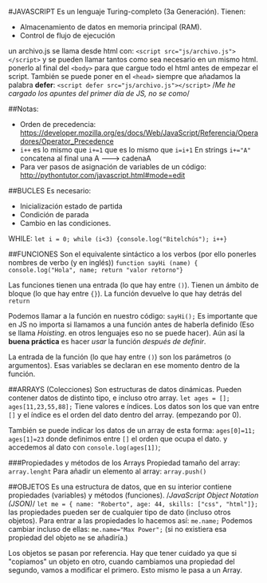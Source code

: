 #JAVASCRIPT
Es un lenguaje Turing-completo (3a Generación). Tienen:

- Almacenamiento de datos en memoria principal (RAM).
- Control de flujo de ejecución

un archivo.js se llama desde html con:
`<script src="js/archivo.js"></script>`
y se pueden llamar tantos como sea necesario en un mismo html.
ponerlo al final del `<body>` para que cargue todo el html antes de empezar el script.
También se puede poner en el `<head>` siempre que añadamos la palabra **defer**:
`<script defer src="js/archivo.js"></script>`
/_Me he cargado los apuntes del primer día de JS, no se como_/

##Notas:

* Orden de precedencia: https://developer.mozilla.org/es/docs/Web/JavaScript/Referencia/Operadores/Operator_Precedence
* `i++` es lo mismo que `i+=1` que es lo mismo que `i=i+1`
En strings `i+="A"` concatena al final una A ---> cadenaA 
* Para ver pasos de asignación de variables de un código: http://pythontutor.com/javascript.html#mode=edit

##BUCLES
Es necesario:

- Inicialización estado de partida
- Condición de parada
- Cambio en las condiciones.

WHILE:
`let i = 0; while (i<3) {console.log("Bitelchús"); i++}`



##FUNCIONES
Son el equivalente sintáctico a los verbos (por ello ponerles nombres de verbo (y en inglés))
`function sayHi (name) { console.log("Hola", name; return "valor retorno"}`

Las funciones tienen una entrada (lo que hay entre `()`). Tienen un ámbito de bloque (lo que hay entre `{}`). La función devuelve lo que hay detrás del `return`

Podemos llamar a la función en nuestro código: `sayHi();`
Es importante que en JS no importa si llamamos a una función antes de haberla definido (Eso se llama *Hoisting*. en otros lenguajes eso no se puede hacer). Aún así la **buena práctica** es hacer *usar* la función *después de definir*.

La entrada de la función (lo que hay entre `()`) son los parámetros (o argumentos). Esas variables se declaran en ese momento dentro de la función.

##ARRAYS (Colecciones)
Son estructuras de datos dinámicas.
Pueden contener datos de distinto tipo, e incluso otro array.
`let ages = []; ages[11,23,55,88];`
Tiene valores e índices. Los datos son los que van entre `[]` y el índice es el orden del dato dentro del array. (empezando por 0).

También se puede indicar los datos de un array de esta forma:
`ages[0]=11; ages[1]=23` donde definimos entre `[]` el orden que ocupa el dato. y accedemos al dato con `console.log(ages[1])`;

###Propiedades y métodos de los Arrays
Propiedad tamaño del array: `array.lenght`
Para añadir un elemento al array: `array.push()`


##OBJETOS
Es una estructura de datos, que en su interior contiene propiedades (variables) y métodos (funciones).
/*JavaScript Object Notation (JSON)*/
`let me = { name: "Roberto", age: 44, skills: ["css", "html"]};`
las propiedades pueden ser de cualquier tipo de dato (incluso otros objetos).
Para entrar a las propiedades lo hacemos así: `me.name;`
Podemos cambiar incluso de ellas: `me.name="Max Power";` (si no existiera esa propiedad del objeto `me` se añadiría.)

Los objetos se pasan por referencia. Hay que tener cuidado ya que si "copiamos" un objeto en otro, cuando cambiamos una propiedad del segundo, vamos a modificar el primero. Esto mismo le pasa a un Array.

